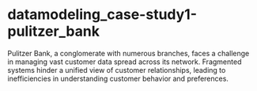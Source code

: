 # datamodeling_case-study1-pulitzer_bank
Pulitzer Bank, a conglomerate with numerous branches, faces a challenge in managing vast customer data spread across its network. Fragmented systems hinder a unified view of customer relationships, leading to inefficiencies in understanding customer behavior and preferences.
